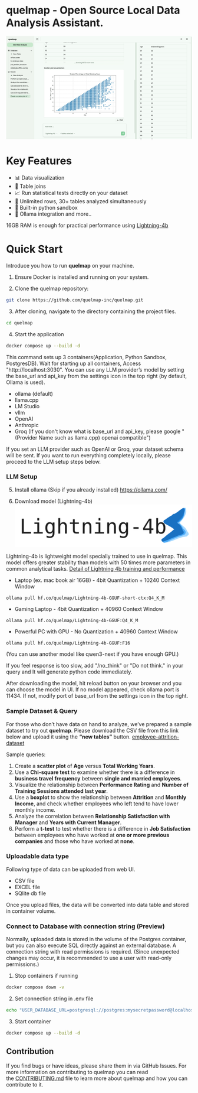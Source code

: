 # quelmap - Open Source Local Data Analysis Assistant.

![preview](.assets/preview.gif)

# Key Features

- 📊 Data visualization    
-  🚀 Table joins
-  📈 Run statistical tests directly on your dataset
-  📂 Unlimited rows, 30+ tables analyzed simultaneously
-  🐍 Built-in python sandbox
-  🦙 Ollama integration
and more..

16GB RAM is enough for practical performance using [Lightning-4b](https://quelmap.com/lightning-4b)

# Quick Start

Introduce you how to run **quelmap** on your machine.

1. Ensure Docker is installed and running on your system.

2. Clone the quelmap repository:
```bash
git clone https://github.com/quelmap-inc/quelmap.git
```

3. After cloning, navigate to the directory containing the project files.
```bash
cd quelmap
```

4. Start the application
```bash
docker compose up --build -d
```
This command sets up 3 containers(Application, Python Sandbox, PostgresDB). Wait for starting up all containers, Access "http://localhost:3030".
You can use any LLM provider’s model by setting the base_url and api_key from the settings icon in the top right (by default, Ollama is used).
- ollama (default)
- llama.cpp
- LM Studio
- vllm
- OpenAI
- Anthropic
- Groq
(If you don't know what is base_url and api_key, please google "(Provider Name such as llama.cpp) openai compatible")

If you set an LLM provider such as OpenAI or Groq, your dataset schema will be sent. If you want to run everything completely locally, please proceed to the LLM setup steps below.


### LLM Setup
5. Install ollama (Skip if you already installed)
https://ollama.com/

6. Download model (Lightning-4b)
![lightning-logo](.assets/lightning-logo.svg)

Lightning-4b is lightweight model specially trained to use in quelmap. This model offers greater stability than models with 50 times more parameters in common analytical tasks.
[Detail of Lightning 4b training and performance](https://quelmap.com/lightning-4b)


- Laptop (ex. mac book air 16GB) - 4bit Quantization + 10240 Context Window
```
ollama pull hf.co/quelmap/Lightning-4b-GGUF-short-ctx:Q4_K_M
```
- Gaming Laptop - 4bit Quantization + 40960 Context Window
```
ollama pull hf.co/quelmap/Lightning-4b-GGUF:Q4_K_M
```
- Powerful PC with GPU - No Quantization + 40960 Context Window
```
ollama pull hf.co/quelmap/Lightning-4b-GGUF:F16
```


(You can use another model like qwen3-next if you have enough GPU.)

If you feel response is too slow, add "/no_think" or "Do not think." in your query and It will generate python code immediately. 

After downloading the model, hit reload button on your browser and you can choose the model in UI. If no model appeared, check ollama port is 11434. If not, modify port of base_url from the settings icon in the top right.



### Sample Dataset & Query
For those who don’t have data on hand to analyze, we’ve prepared a sample dataset to try out **quelmap**. Please download the CSV file from this link below and upload it using the **“new tables”** button.
[employee-attrition-dataset](https://quelmap.com/sample_dataset)

Sample queries:
1. Create a **scatter plot** of **Age** versus **Total Working Years**.
2. Use a **Chi-square test** to examine whether there is a difference in **business travel frequency** between **single and married employees**.
3. Visualize the relationship between **Performance Rating** and **Number of Training Sessions attended last year**.
4. Use a **boxplot** to show the relationship between **Attrition** and **Monthly Income**, and check whether employees who left tend to have lower monthly income.
5. Analyze the correlation between **Relationship Satisfaction with Manager** and **Years with Current Manager**.
6. Perform a **t-test** to test whether there is a difference in **Job Satisfaction** between employees who have worked at **one or more previous companies** and those who have worked at **none**.

### Uploadable data type
Following type of data can be uploaded from web UI.
- CSV file
- EXCEL file
- SQlite db file

Once you upload files, the data will be converted into data table and stored in container volume.

### Connect to Database with connection string (Preview)
Normally, uploaded data is stored in the volume of the Postgres container, but you can also execute SQL directly against an external database. A connection string with read permissions is required. (Since unexpected changes may occur, it is recommended to use a user with read-only permissions.)

1. Stop containers if running
```bash
docker compose down -v
```
2. Set connection string in .env file
```bash
echo "USER_DATABASE_URL=postgresql://postgres:mysecretpassword@localhost:5432/mydatabase" >> .env
```
3. Start container
```bash
docker compose up --build -d
```

## Contribution
 If you find bugs or have ideas, please share them in via GitHub Issues. For more information on contributing to quelmap you can read the [CONTRIBUTING.md](CONTRIBUTING.md) file to learn more about quelmap and how you can contribute to it.
